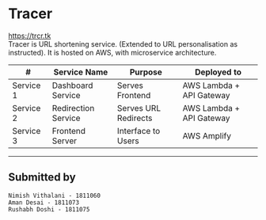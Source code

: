 # Tracer
https://trcr.tk <br>
Tracer is URL shortening service. (Extended to URL personalisation as instructed). It is hosted on AWS, with microservice architecture.

| # | Service Name | Purpose | Deployed to |
|-----------|-------------------|-----------------|-------------------------|
| Service 1 | Dashboard Service | Serves Frontend | AWS Lambda + API Gateway |
| Service 2 | Redirection Service | Serves URL Redirects | AWS Lambda + API Gateway |
| Service 3 | Frontend Server | Interface to Users | AWS Amplify | 
---

## Submitted by

```
Nimish Vithalani - 1811060
Aman Desai - 1811073
Rushabh Doshi - 1811075
```
